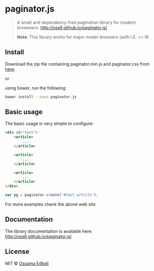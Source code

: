 # paginator.js
> A small and dependency-free pagination library for modern browesers. <a href="http://oss6.github.io/paginator.js/">http://oss6.github.io/paginator.js/</a>

> **Note**: This library works for major moder browsers (with I.E. >= 9)

## Install
Download the zip file containing paginator.min.js and paginator.css from <a href="http://oss6.github.io/paginator.js/">here</a>.

or

using bower, run the following:

```bash
bower install --save paginator.js
```

## Basic usage
The basic usage is very simple to configure:

```html
<div id="test">
    <article>
        ...
    </article>

    <article>
        ...
    </article>

    <article>
        ...
    </article>
</div>
```

```javascript
var pg = paginator.create('#test article');
```

For more examples check the above web site.

## Documentation
The library documentation is available here: <a href="http://oss6.github.io/paginator.js/">http://oss6.github.io/paginator.js/</a>

## License
MIT © [Ossama Edbali](http://oss6.github.io)